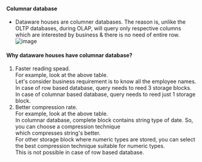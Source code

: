 #### Columnar database
- Dataware houses are columner databases. The reason is, unlike the OLTP databases, during OLAP, will query only respective columns</br>
  which are interested by business & there is no need of entire row.
  ![image](https://github.com/user-attachments/assets/500f927a-45e9-422a-994d-b5a1d3be131f)

#### Why dataware houses have columnar database?
1. Faster reading spead.</br>
   For example, look at the above table.</br>
   Let's consider business requirement is to know all the employee names.</br>
   In case of row based database, query needs to reed 3 storage blocks.</br>
   In case of columnar based database, query needs to reed just 1 storage block.</br>
2. Better compression rate.</br>
   For example, look at the above table.</br> 
   In columnar database, complete block contains string type of date. So, you can choose a compression technique</br>
   which compresses string's better.</br>
   For other storage block where numeric types are stored, you can select the best compression technique suitable for numeric types.</br>
   This is not possible in case of row based database.
